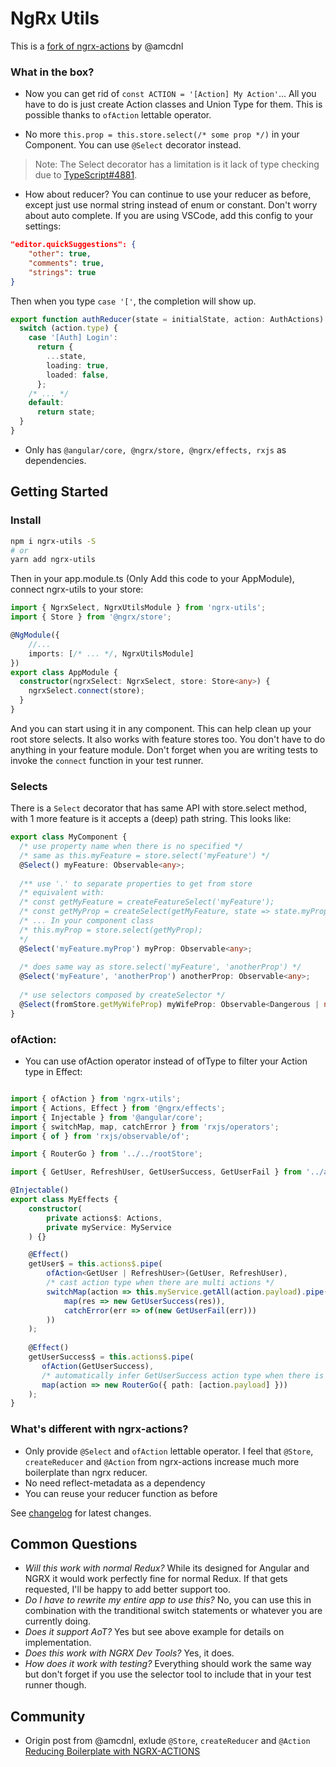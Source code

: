 # NgRx Utils

This is a [fork of ngrx-actions](https://github.com/amcdnl/ngrx-actions) by @amcdnl

### What in the box?
- Now you can get rid of `const ACTION = '[Action] My Action'`... 
All you have to do is just create Action classes and Union Type for them. This
is possible thanks to `ofAction` lettable operator.

- No more `this.prop = this.store.select(/* some prop */)` in your Component. You can use `@Select` 
decorator instead.

> Note: The Select decorator has a limitation is it lack of type checking due to [TypeScript#4881](https://github.com/Microsoft/TypeScript/issues/4881).

- How about reducer? You can continue to use your reducer as before, except
just use normal string instead of enum or constant. Don't worry about auto complete.
If you are using VSCode, add this config to your settings:

```json
"editor.quickSuggestions": {
    "other": true,
    "comments": true,
    "strings": true
}
```
Then when you type `case '['`, the completion will show up.

```typescript
export function authReducer(state = initialState, action: AuthActions): AuthState {
  switch (action.type) {
    case '[Auth] Login':
      return {
        ...state,
        loading: true,
        loaded: false,
      };
    /* ... */
    default:
      return state;
  }
}
```
- Only has `@angular/core, @ngrx/store, @ngrx/effects, rxjs` as dependencies.

## Getting Started

### Install

```sh
npm i ngrx-utils -S
# or
yarn add ngrx-utils
```

Then in your app.module.ts (Only Add this code to your AppModule), connect ngrx-utils to your store: 

```typescript
import { NgrxSelect, NgrxUtilsModule } from 'ngrx-utils';
import { Store } from '@ngrx/store';

@NgModule({
    //...
    imports: [/* ... */, NgrxUtilsModule]
})
export class AppModule {
  constructor(ngrxSelect: NgrxSelect, store: Store<any>) {
    ngrxSelect.connect(store);
  }
}
```

And you can start using it in any component.
This can help clean up your root store selects. 
It also works with feature stores too. You don't have to do anything in your feature module. 
Don't forget when you are writing tests to invoke the `connect` function in your test runner.

### Selects
There is a `Select` decorator that has same API with
store.select method, with 1 more feature is it accepts a (deep) path string. 
This looks like:

```typescript
export class MyComponent {
  /* use property name when there is no specified */
  /* same as this.myFeature = store.select('myFeature') */
  @Select() myFeature: Observable<any>;
    
  /** use '.' to separate properties to get from store 
  /* equivalent with: 
  /* const getMyFeature = createFeatureSelect('myFeature');
  /* const getMyProp = createSelect(getMyFeature, state => state.myProp);
  /* ... In your component class
  /* this.myProp = store.select(getMyProp);
  */
  @Select('myFeature.myProp') myProp: Observable<any>;
  
  /* does same way as store.select('myFeature', 'anotherProp') */
  @Select('myFeature', 'anotherProp') anotherProp: Observable<any>; 
  
  /* use selectors composed by createSelector */
  @Select(fromStore.getMyWifeProp) myWifeProp: Observable<Dangerous | null>;
}
```

### ofAction:

- You can use ofAction operator instead of ofType to filter your Action type in Effect:

```typescript

import { ofAction } from 'ngrx-utils';
import { Actions, Effect } from '@ngrx/effects';
import { Injectable } from '@angular/core';
import { switchMap, map, catchError } from 'rxjs/operators';
import { of } from 'rxjs/observable/of';

import { RouterGo } from '../../rootStore';

import { GetUser, RefreshUser, GetUserSuccess, GetUserFail } from '../actions';

@Injectable()
export class MyEffects {
    constructor(
        private actions$: Actions,
        private myService: MyService
    ) {}

    @Effect()
    getUser$ = this.actions$.pipe(
        ofAction<GetUser | RefreshUser>(GetUser, RefreshUser),
        /* cast action type when there are multi actions */
        switchMap(action => this.myService.getAll(action.payload).pipe(
            map(res => new GetUserSuccess(res)),
            catchError(err => of(new GetUserFail(err)))
        ))
    );
    
    @Effect()
    getUserSuccess$ = this.actions$.pipe(
       ofAction(GetUserSuccess),
       /* automatically infer GetUserSuccess action type when there is only 1 */
       map(action => new RouterGo({ path: [action.payload] }))
    );
}
```

### What's different with ngrx-actions?
- Only provide `@Select` and `ofAction` lettable operator. I feel that `@Store`, `createReducer`
and `@Action` from ngrx-actions increase much more boilerplate than ngrx reducer.
- No need reflect-metadata as a dependency
- You can reuse your reducer function as before

See [changelog](CHANGELOG.md) for latest changes.

## Common Questions
- _Will this work with normal Redux?_ While its designed for Angular and NGRX it would work perfectly fine for normal Redux. If that gets requested, I'll be happy to add better support too.
- _Do I have to rewrite my entire app to use this?_ No, you can use this in combination with the tranditional switch statements or whatever you are currently doing.
- _Does it support AoT?_ Yes but see above example for details on implementation.
- _Does this work with NGRX Dev Tools?_ Yes, it does.
- _How does it work with testing?_ Everything should work the same way but don't forget if you use the selector tool to include that in your test runner though.

## Community
- Origin post from @amcdnl, exlude `@Store`, `createReducer` and `@Action` [Reducing Boilerplate with NGRX-ACTIONS](https://medium.com/@amcdnl/reducing-the-boilerplate-with-ngrx-actions-8de42a190aac)
